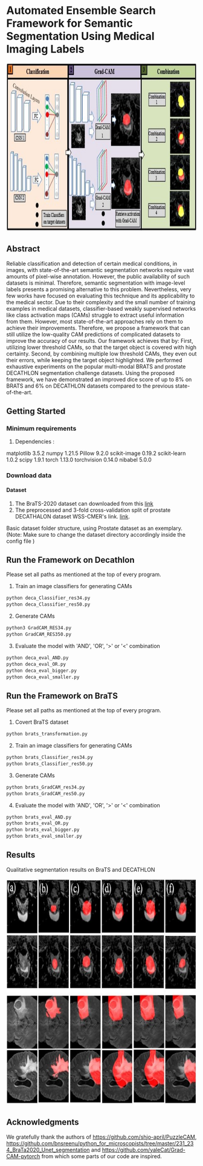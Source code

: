# Automated Ensemble Search Framework for Semantic Segmentation Using Medical Imaging Labels

<img src="figures/frame.jpg" width="900" height="447"/>

## Abstract
Reliable classification and detection of certain medical conditions, in images, with state-of-the-art semantic segmentation networks require vast amounts of pixel-wise annotation. However, the public availability of such datasets is minimal. Therefore, semantic segmentation with image-level labels presents a promising alternative to this problem. Nevertheless, very few works have focused on evaluating this technique and its applicability to the medical sector.
Due to their complexity and the small number of training examples in medical datasets, classifier-based weakly supervised networks like class activation maps (CAMs) struggle to extract useful information from them. However, most state-of-the-art approaches rely on them to achieve their improvements. Therefore, we propose a framework that can still utilize the low-quality CAM predictions of complicated datasets to improve the accuracy of our results.
Our framework achieves that by: First, utilizing lower threshold CAMs, so that the target object is covered with high certainty. Second, by combining multiple low threshold CAMs, they even out their errors, while keeping the target object highlighted. We performed exhaustive experiments on the popular multi-modal BRATS and prostate DECATHLON segmentation challenge datasets. Using the proposed framework, we have demonstrated an improved dice score of up to 8% on BRATS and 6% on DECATHLON datasets compared to the previous state-of-the-art.
## Getting Started

### Minimum requirements

1. Dependencies :

matplotlib 3.5.2
numpy 1.21.5
Pillow 9.2.0
scikit-image 0.19.2
scikit-learn 1.0.2
scipy 1.9.1
torch 1.13.0
torchvision 0.14.0
nibabel 5.0.0


### Download data

#### Dataset

1. The BraTS-2020 dataset can downloaded from this [link](https://www.med.upenn.edu/cbica/brats2020/data.html)
2. The preprocessed and 3-fold cross-validation split of prostate DECATHALON dataset WSS-CMER's link. [link](https://github.com/gaurav104/WSS-CMER).

Basic dataset folder structure, using Prostate dataset as an exemplary. (Note: Make sure to change the dataset directory accordingly inside the config file )


## Run the Framework on Decathlon
Please set all paths as mentioned at the top of every program.

1. Train an image classifiers for generating CAMs
```bash
python deca_Classifier_res34.py
python deca_Classifier_res50.py

```

2. Generate CAMs
```bash
python3 GradCAM_RES34.py
python GradCAM_RES350.py
```


3. Evaluate the model with 'AND', 'OR', '>' or '<' combination
```bash
python deca_eval_AND.py
python deca_eval_OR.py
python deca_eval_bigger.py
python deca_eval_smaller.py

```

## Run the Framework on BraTS
Please set all paths as mentioned at the top of every program.

1. Covert BraTS dataset
```bash
python brats_transformation.py
```

2. Train an image classifiers for generating CAMs
```bash
python brats_Classifier_res34.py
python brats_Classifier_res50.py
```


3. Generate CAMs
```bash
python brats_GradCAM_res34.py
python brats_GradCAM_res50.py
```

4. Evaluate the model with 'AND', 'OR', '>' or '<' combination
```bash
python brats_eval_AND.py
python brats_eval_OR.py
python brats_eval_bigger.py
python brats_eval_smaller.py

```


## Results
Qualitative segmentation results on BraTS and DECATHLON

<img src="figures/examples.jpg" width="800" height="600"/>


## Acknowledgments
We gratefully thank the authors of https://github.com/shjo-april/PuzzleCAM, https://github.com/bnsreenu/python_for_microscopists/tree/master/231_234_BraTa2020_Unet_segmentation and https://github.com/yaleCat/Grad-CAM-pytorch from which some parts of our code are inspired.
